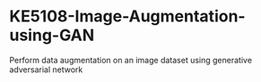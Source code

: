 # KE5108-Image-Augmentation-using-GAN
Perform data augmentation on an image dataset using generative adversarial network
